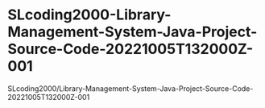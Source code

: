 # SLcoding2000-Library-Management-System-Java-Project-Source-Code-20221005T132000Z-001
SLcoding2000/Library-Management-System-Java-Project-Source-Code-20221005T132000Z-001

